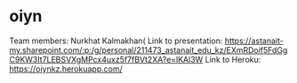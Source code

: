 # oiyn
Team members:
Nurkhat Kalmakhan(
Link to presentation: https://astanait-my.sharepoint.com/:p:/g/personal/211473_astanait_edu_kz/EXmRDoif5FdGgC9KW3It7LEBSVXgMPcx4uxz5f7fBVt2XA?e=lKAl3W
Link to Heroku: https://oiynkz.herokuapp.com/
